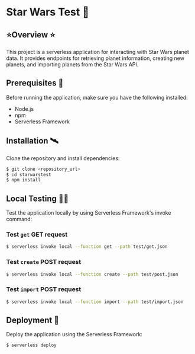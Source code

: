 # Star Wars Test 🚀

## ⭐Overview ⭐

This project is a serverless application for interacting with Star Wars planet data. It provides endpoints for retrieving planet information, creating new planets, and importing planets from the Star Wars API.

## Prerequisites 💫

Before running the application, make sure you have the following installed:

- Node.js
- npm
- Serverless Framework

## Installation 🛰️

Clone the repository and install dependencies:

```bash
$ git clone <repository_url>
$ cd starwarstest
$ npm install
```

## Local Testing 👩‍🚀

Test the application locally by using Serverless Framework's invoke command:

### Test `get` GET request

```bash
$ serverless invoke local --function get --path test/get.json
```

### Test `create` POST request

```bash
$ serverless invoke local --function create --path test/post.json
```

### Test `import` POST request

```bash
$ serverless invoke local --function import --path test/import.json
```

## Deployment 📡

Deploy the application using the Serverless Framework:

```bash
$ serverless deploy
```
